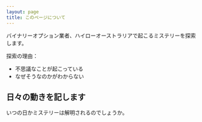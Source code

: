 ```yaml
---
layout: page
title: このページについて
---
```


バイナリーオプション業者、ハイローオーストラリアで起こるミステリーを探索します。

探索の理由：
- 不思議なことが起こっている
- なぜそうなのかがわからない

## 日々の動きを記します

いつの日かミステリーは解明されるのでしょうか。
